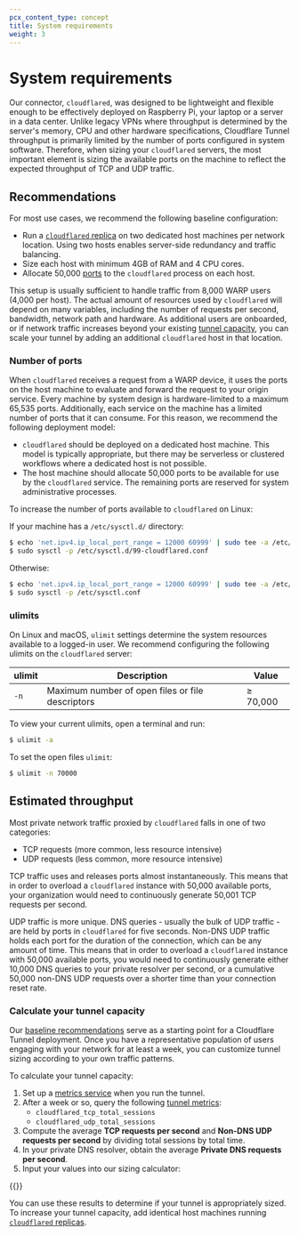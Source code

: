 ```yaml
---
pcx_content_type: concept
title: System requirements
weight: 3
---
```


# System requirements

Our connector, `cloudflared`, was designed to be lightweight and flexible enough to be effectively deployed on Raspberry Pi, your laptop or a server in a data center. Unlike legacy VPNs where throughput is determined by the server's memory, CPU and other hardware specifications, Cloudflare Tunnel throughput is primarily limited by the number of ports configured in system software. Therefore, when sizing your `cloudflared` servers, the most important element is sizing the available ports on the machine to reflect the expected throughput of TCP and UDP traffic.

## Recommendations

For most use cases, we recommend the following baseline configuration:
- Run a [`cloudflared` replica](/cloudflare-one/connections/connect-networks/deploy-tunnels/deploy-cloudflared-replicas/#cloudflared-replicas) on two dedicated host machines per network location. Using two hosts enables server-side redundancy and traffic balancing.
- Size each host with minimum 4GB of RAM and 4 CPU cores.
- Allocate 50,000 [ports](#number-of-ports) to the `cloudflared` process on each host.

This setup is usually sufficient to handle traffic from 8,000 WARP users (4,000 per host). The actual amount of resources used by `cloudflared` will depend on many variables, including the number of requests per second, bandwidth, network path and hardware. As additional users are onboarded, or if network traffic increases beyond your existing [tunnel capacity](#estimated-throughput), you can scale your tunnel by adding an additional `cloudflared` host in that location.

### Number of ports

When `cloudflared` receives a request from a WARP device, it uses the ports on the host machine to evaluate and forward the request to your origin service. Every machine by system design is hardware-limited to a maximum 65,535 ports. Additionally, each service on the machine has a limited number of ports that it can consume. For this reason, we recommend the following deployment model:

- `cloudflared` should be deployed on a dedicated host machine. This model is typically appropriate, but there may be serverless or clustered workflows where a dedicated host is not possible.
- The host machine should allocate 50,000 ports to be available for use by the `cloudflared` service. The remaining ports are reserved for system administrative processes.

To increase the number of ports available to `cloudflared` on Linux:

If your machine has a `/etc/sysctl.d/` directory:

```sh
$ echo 'net.ipv4.ip_local_port_range = 12000 60999' | sudo tee -a /etc/sysctl.d/99-cloudflared.conf
$ sudo sysctl -p /etc/sysctl.d/99-cloudflared.conf
```

Otherwise:

```sh
$ echo 'net.ipv4.ip_local_port_range = 12000 60999' | sudo tee -a /etc/sysctl.conf
$ sudo sysctl -p /etc/sysctl.conf
```

### ulimits

On Linux and macOS, `ulimit` settings determine the system resources available to a logged-in user. We recommend configuring the following ulimits on the `cloudflared` server:

| ulimit | Description | Value |
| -------| ----------- | ----------------- |
| `-n`   | Maximum number of open files or file descriptors | ≥ 70,000 |

To view your current ulimits, open a terminal and run:
```sh
$ ulimit -a
```

To set the open files `ulimit`:
```sh
$ ulimit -n 70000
```

## Estimated throughput

Most private network traffic proxied by `cloudflared` falls in one of two categories:

- TCP requests (more common, less resource intensive)
- UDP requests (less common, more resource intensive)

TCP traffic uses and releases ports almost instantaneously. This means that in order to overload a `cloudflared` instance with 50,000 available ports, your organization would need to continuously generate 50,001 TCP requests per second.

UDP traffic is more unique. DNS queries - usually the bulk of UDP traffic - are held by ports in `cloudflared` for five seconds. Non-DNS UDP traffic holds each port for the duration of the connection, which can be any amount of time. This means that in order to overload a `cloudflared` instance with 50,000 available ports, you would need to continuously generate either 10,000 DNS queries to your private resolver per second, or a cumulative 50,000 non-DNS UDP requests over a shorter time than your connection reset rate.

### Calculate your tunnel capacity

Our [baseline recommendations](#recommendations) serve as a starting point for a Cloudflare Tunnel deployment. Once you have a representative population of users engaging with your network for at least a week, you can customize tunnel sizing according to your own traffic patterns.

To calculate your tunnel capacity:

1. Set up a [metrics service](/cloudflare-one/tutorials/grafana/) when you run the tunnel.
2. After a week or so, query the following [tunnel metrics](/cloudflare-one/connections/connect-networks/monitor-tunnels/metrics/#cloudflared-metrics):
    - `cloudflared_tcp_total_sessions`
    - `cloudflared_udp_total_sessions`
3. Compute the average **TCP requests per second** and **Non-DNS UDP requests per second** by dividing total sessions by total time.
4. In your private DNS resolver, obtain the average **Private DNS requests per second**.
5. Input your values into our sizing calculator:

{{<calculation file="tunnel-capacity">}}

You can use these results to determine if your tunnel is appropriately sized. To increase your tunnel capacity, add identical host machines running [`cloudflared` replicas](/cloudflare-one/connections/connect-networks/deploy-tunnels/deploy-cloudflared-replicas/#cloudflared-replicas).
